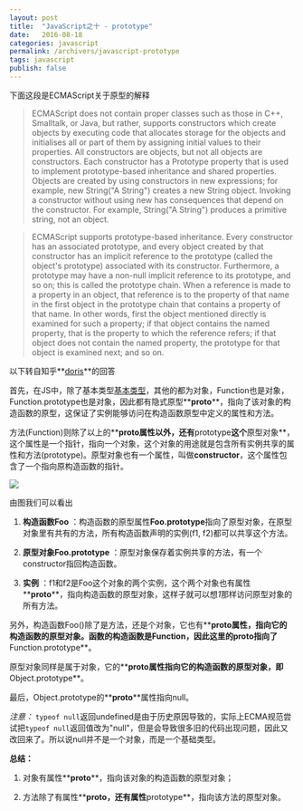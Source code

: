 ```yaml
---
layout: post
title:  "JavaScript之十 - prototype"
date:   2016-08-18
categories: javascript
permalink: /archivers/javascript-prototype
tags: javascript
publish: false
---
```


下面这段是ECMAScript关于原型的解释

> ECMAScript does not contain proper classes such as those in C++, Smalltalk, or Java, but rather, supports constructors which create objects by executing code that allocates storage for the objects and initialises all or part of them by assigning initial values to their properties. All constructors are objects, but not all objects are constructors. Each constructor has a Prototype property that is used to implement prototype-based inheritance and shared properties. Objects are created by using constructors in new expressions; for example, new String("A String") creates a new String object. Invoking a constructor without using new has consequences that depend on the constructor. For example, String("A String") produces a primitive string, not an object.

> ECMAScript supports prototype-based inheritance. Every constructor has an associated prototype, and every object created by that constructor has an implicit reference to the prototype (called the object's prototype) associated with its constructor. Furthermore, a prototype may have a non-null implicit reference to its prototype, and so on; this is called the prototype chain. When a reference is made to a property in an object, that reference is to the property of that name in the first object in the prototype chain that contains a property of that name. In other words, first the object mentioned directly is examined for such a property; if that object contains the named property, that is the property to which the reference refers; if that object does not contain the named property, the prototype for that object is examined next; and so on.

以下转自知乎**[doris](https://www.zhihu.com/question/34183746/answer/58155878?from=profile_answer_card)**的回答

首先，在JS中，除了基本类型[基本类型]({{site.baseurl}}/archivers/javascript-data-types)，其他的都为对象，Function也是对象，Function.prototype也是对象，因此都有隐式原型**__proto__**，指向了该对象的构造函数的原型，这保证了实例能够访问在构造函数原型中定义的属性和方法。

方法(Function)则除了以上的**__proto__**属性以外，还有**prototype**这个**原型对象**，这个属性是一个指针，指向一个对象，这个对象的用途就是包含所有实例共享的属性和方法(prototype)。原型对象也有一个属性，叫做**constructor**，这个属性包含了一个指向原构造函数的指针。

![]({{site.baseurl}}/images/javascript/javascript-prototype.jpg)

由图我们可以看出

1. **构造函数Foo** ：构造函数的原型属性**Foo.prototype**指向了原型对象，在原型对象里有共有的方法，所有构造函数声明的实例(f1, f2)都可以共享这个方法。

2. **原型对象Foo.prototype** ：原型对象保存着实例共享的方法，有一个constructor指回构造函数。

3. **实例** ：f1和f2是Foo这个对象的两个实例，这个两个对象也有属性**__proto__**，指向构造函数的原型对象，这样子就可以想*1*那样访问原型对象的所有方法。

另外，构造函数Foo()除了是方法，还是个对象，它也有**__proto__**属性，指向它的构造函数的原型对象。函数的构造函数是Function，因此这里的**__proto__**指向了**Function.prototype**。

原型对象同样是属于对象，它的**__proto__**属性指向它的构造函数的原型对象，即**Object.prototype**。

最后，Object.prototype的**__proto__**属性指向null。

*注意：* ```typeof null```返回undefined是由于历史原因导致的，实际上ECMA规范尝试把```typeof null```返回值改为"null"，但是会导致很多旧的代码出现问题，因此又改回来了。所以说null并不是一个对象，而是一个基础类型。

**总结：**

1. 对象有属性**__proto__**，指向该对象的构造函数的原型对象；

2. 方法除了有属性**__proto__**，还有属性**prototype**，指向该方法的原型对象。







